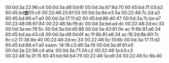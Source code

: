 00:0d:3a:22:96:c4
00:0d:3a:d9:0d:6f
00:0d:3a:87:8d:70
60:45:bd:7f:03:b2
60:45:bd:ab:05:c6
00:22:48:23:61:53
00:0d:3a:8e:e3:5a
00:22:48:7c:2d:a3
60:45:bd:86:e7:a0
00:0d:3a:17:11:d2
60:45:bd:86:d0:47
00:0d:3a:7c:be:a7
00:22:48:06:97:84
00:22:48:5b:f9:dc
00:0d:3a:bd:ad:dc
00:22:48:2d:ec:33
00:0d:3a:ee:78:5c
00:0d:3a:0d:d5:88
00:0d:3a:43:81:0e
ac:1f:6b:81:a6:34
60:45:bd:aa:43:c8
00:0d:3a:d9:0d:6f
ac:1f:6b:81:a6:34
ac:16:2d:8b:80:7c
6c:c2:17:36:8e:40
00:22:48:2d:ec:33
00:22:48:5c:13:6b
00:0d:3a:17:11:d2
60:45:bd:86:e7:a0
esam:
14:18:c3:d9:3a:19
00:0d:3a:df:81:e5
00:0d:3a:22:96:c4
atia:
00:0d:3a:71:24:c2
00:22:48:1a:b3:c3
00:22:48:1a:2f:15
60:45:bd:94:b4:79
00:22:48:1a:e9:24
00:22:48:5c:6b:40
